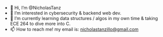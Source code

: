 - 👋 Hi, I’m @NicholasTanz 
- 👀 I’m interested in cybersecurity & backend web dev. 
- 🌱 I’m currently learning data structures / algos in my own time & taking ECE 264 to dive more into C.
- 📫 How to reach me! my email is: nicholastanzillo@gmail.com 

<!---
NicholasTanz/NicholasTanz is a ✨ special ✨ repository because its `README.md` (this file) appears on your GitHub profile.
You can click the Preview link to take a look at your changes.
--->
